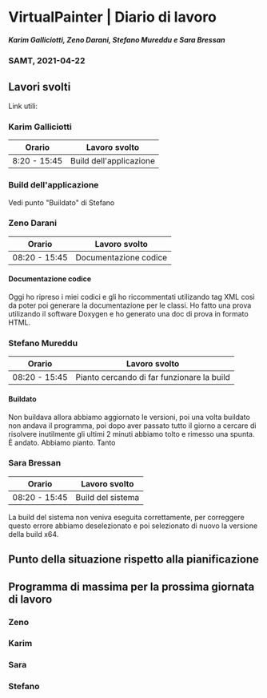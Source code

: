 # VirtualPainter | Diario di lavoro
##### Karim Galliciotti, Zeno Darani, Stefano Mureddu e Sara Bressan
### SAMT, 2021-04-22

## Lavori svolti

Link utili:


### Karim Galliciotti


|Orario        |Lavoro svolto                 |
|--------------|------------------------------|
|8:20 - 15:45  | Build dell'applicazione |

### Build dell'applicazione

Vedi punto "Buildato" di Stefano


### Zeno Darani


|Orario        |Lavoro svolto                 |
|--------------|------------------------------|
|08:20 - 15:45 | Documentazione codice|

#### Documentazione codice
Oggi ho ripreso i miei codici e gli ho riccommentati utilizando tag XML così da poter poi generare la documentazione per le classi.
Ho fatto una prova utilizando il software Doxygen e ho generato una doc di prova in formato HTML.
### Stefano Mureddu


|Orario        |Lavoro svolto                 |
|--------------|------------------------------|
|08:20 - 15:45 |Pianto cercando di far funzionare la build|

#### Buildato

Non buildava allora abbiamo aggiornato le versioni, poi una volta buildato non andava il programma, poi dopo aver passato tutto il giorno a cercare di risolvere inutilmente gli ultimi 2 minuti abbiamo tolto e rimesso una spunta. È andato. Abbiamo pianto. Tanto

### Sara Bressan


|Orario        |Lavoro svolto                 |
|--------------|------------------------------|
|08:20 - 15:45 | Build del sistema |

La build del sistema non veniva eseguita correttamente, per correggere questo errore abbiamo deselezionato e poi selezionato di nuovo la versione 
della build x64.


##  Punto della situazione rispetto alla pianificazione


## Programma di massima per la prossima giornata di lavoro
### Zeno


### Karim


### Sara


### Stefano
